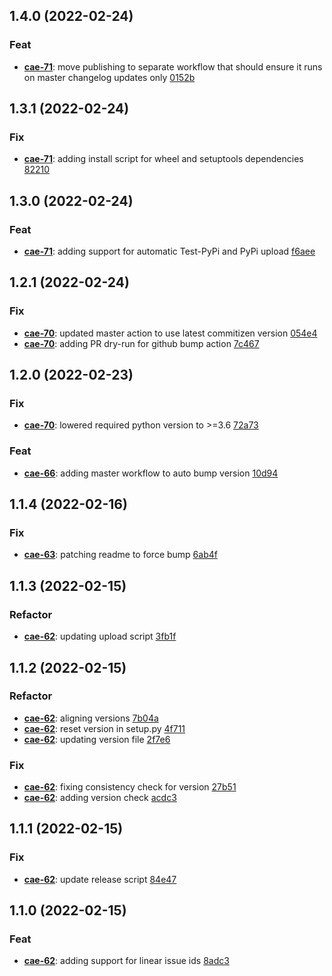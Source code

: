 ## 1.4.0 (2022-02-24)

### Feat

- **[cae-71](https://linear.app/caesari/issue/cae-71)**: move publishing to separate workflow that should ensure it runs on master changelog updates only [0152b](https://github.com/ThimDeveloper/cz-github-linear-conventional/commit/0152b899870f51f0db6111a8b64440c69d9e8059)

## 1.3.1 (2022-02-24)

### Fix

- **[cae-71](https://linear.app/caesari/issue/cae-71)**: adding install script for wheel and setuptools dependencies [82210](https://github.com/ThimDeveloper/cz-github-linear-conventional/commit/82210e39d1d52946d202d876cdfc33dfdee687e0)

## 1.3.0 (2022-02-24)

### Feat

- **[cae-71](https://linear.app/caesari/issue/cae-71)**: adding support for automatic Test-PyPi and PyPi upload [f6aee](https://github.com/ThimDeveloper/cz-github-linear-conventional/commit/f6aee07e8f167280c512459772c13c0ed87186c6)

## 1.2.1 (2022-02-24)

### Fix

- **[cae-70](https://linear.app/caesari/issue/cae-70)**: updated master action to use latest commitizen version [054e4](https://github.com/ThimDeveloper/cz-github-linear-conventional/commit/054e4e3095005d747ff325014cc4bcf92532f085)
- **[cae-70](https://linear.app/caesari/issue/cae-70)**: adding PR dry-run for github bump action [7c467](https://github.com/ThimDeveloper/cz-github-linear-conventional/commit/7c467388135a5fe2703369c8e2edcf30289b7dd2)

## 1.2.0 (2022-02-23)

### Fix

- **[cae-70](https://linear.app/caesari/issue/cae-70)**: lowered required python version to >=3.6 [72a73](https://github.com/ThimDeveloper/cz-github-linear-conventional/commit/72a73f1fbf916107e03c218fdfa6b63656fcf12a)

### Feat

- **[cae-66](https://linear.app/caesari/issue/cae-66)**: adding master workflow to auto bump version [10d94](https://github.com/ThimDeveloper/cz-github-linear-conventional/commit/10d94b7b2bd47534e787d83571bd64f5dd09cc8d)

## 1.1.4 (2022-02-16)

### Fix

- **[cae-63](https://linear.app/caesari/issue/cae-63)**: patching readme to force bump [6ab4f](https://github.com/ThimDeveloper/cz-github-linear-conventional/commit/6ab4fc9dff643a879363d68cc2510ed55ad58217)

## 1.1.3 (2022-02-15)

### Refactor

- **[cae-62](https://linear.app/caesari/issue/cae-62)**: updating upload script [3fb1f](https://github.com/ThimDeveloper/cz-github-linear-conventional/commit/3fb1f22efce6e3fd0bad28b15c76f2e707a0327c)

## 1.1.2 (2022-02-15)

### Refactor

- **[cae-62](https://linear.app/caesari/issue/cae-62)**: aligning versions [7b04a](https://github.com/ThimDeveloper/cz-github-linear-conventional/commit/7b04a48e132b65bc9f4b3db4104a045d3a42bf55)
- **[cae-62](https://linear.app/caesari/issue/cae-62)**: reset version in setup.py [4f711](https://github.com/ThimDeveloper/cz-github-linear-conventional/commit/4f71151a3133cb433da95a39837269279eb58427)
- **[cae-62](https://linear.app/caesari/issue/cae-62)**: updating version file [2f7e6](https://github.com/ThimDeveloper/cz-github-linear-conventional/commit/2f7e6512525121ba9fee57b838999e7be92a3223)

### Fix

- **[cae-62](https://linear.app/caesari/issue/cae-62)**: fixing consistency check for version [27b51](https://github.com/ThimDeveloper/cz-github-linear-conventional/commit/27b5176765b69ec3452d8338c529a4af56d42925)
- **[cae-62](https://linear.app/caesari/issue/cae-62)**: adding version check [acdc3](https://github.com/ThimDeveloper/cz-github-linear-conventional/commit/acdc33a0fd04c7e21894ca25e9ff78deb38106c1)

## 1.1.1 (2022-02-15)

### Fix

- **[cae-62](https://linear.app/caesari/issue/cae-62)**: update release script [84e47](https://github.com/ThimDeveloper/cz-github-linear-conventional/commit/84e472dd861e1e561387321316528a08ff9cfd54)

## 1.1.0 (2022-02-15)

### Feat

- **[cae-62](https://linear.app/caesari/issue/cae-62)**: adding support for linear issue ids [8adc3](https://github.com/ThimDeveloper/cz-github-linear-conventional/commit/8adc39bc0cb35fff07f5c9c4b906b1b3eefd3f56)
